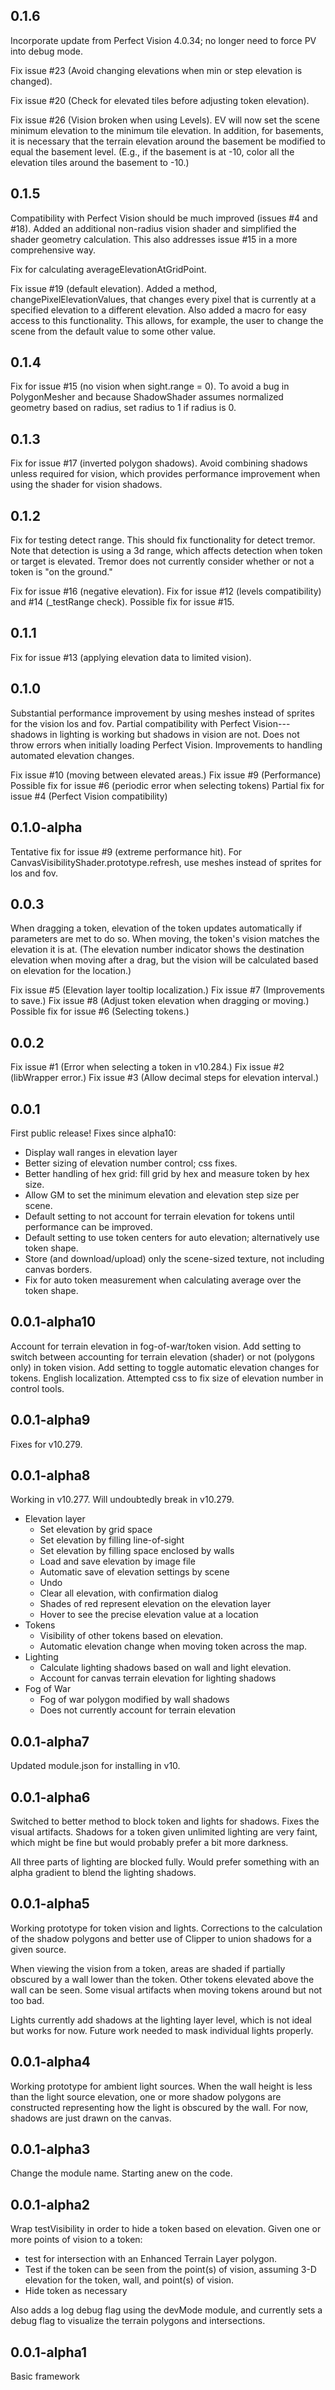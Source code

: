 ## 0.1.6
Incorporate update from Perfect Vision 4.0.34; no longer need to force PV into debug mode.

Fix issue #23 (Avoid changing elevations when min or step elevation is changed).

Fix issue #20 (Check for elevated tiles before adjusting token elevation).

Fix issue #26 (Vision broken when using Levels). EV will now set the scene minimum elevation to the minimum tile elevation. In addition, for basements, it is necessary that the terrain elevation around the basement be modified to equal the basement level. (E.g., if the basement is at -10, color all the elevation tiles around the basement to -10.)

## 0.1.5
Compatibility with Perfect Vision should be much improved (issues #4 and #18). Added an additional non-radius vision shader and simplified the shader geometry calculation. This also addresses issue #15 in a more comprehensive way.

Fix for calculating averageElevationAtGridPoint.

Fix issue #19 (default elevation). Added a method, changePixelElevationValues, that changes every pixel that is currently at a specified elevation to a different elevation. Also added a macro for easy access to this functionality. This allows, for example, the user to change the scene from the default value to some other value.

## 0.1.4
Fix for issue #15 (no vision when sight.range = 0). To avoid a bug in PolygonMesher and because ShadowShader assumes normalized geometry based on radius, set radius to 1 if radius is 0.

## 0.1.3
Fix for issue #17 (inverted polygon shadows).
Avoid combining shadows unless required for vision, which provides performance improvement when using the shader for vision shadows.

## 0.1.2
Fix for testing detect range. This should fix functionality for detect tremor. Note that detection is using a 3d range, which affects detection when token or target is elevated. Tremor does not currently consider whether or not a token is "on the ground."

Fix for issue #16 (negative elevation).
Fix for issue #12 (levels compatibility) and #14 (_testRange check).
Possible fix for issue #15.

## 0.1.1
Fix for issue #13 (applying elevation data to limited vision).

## 0.1.0
Substantial performance improvement by using meshes instead of sprites for the vision los and fov. Partial compatibility with Perfect Vision---shadows in lighting is working but shadows in vision are not. Does not throw errors when initially loading Perfect Vision. Improvements to handling automated elevation changes.

Fix issue #10 (moving between elevated areas.)
Fix issue #9 (Performance)
Possible fix for issue #6 (periodic error when selecting tokens)
Partial fix for issue #4 (Perfect Vision compatibility)

## 0.1.0-alpha
Tentative fix for issue #9 (extreme performance hit). For CanvasVisibilityShader.prototype.refresh, use meshes instead of sprites for los and fov.

## 0.0.3
When dragging a token, elevation of the token updates automatically if parameters are met to do so. When moving, the token's vision matches the elevation it is at. (The elevation number indicator shows the destination elevation when moving after a drag, but the vision will be calculated based on elevation for the location.)

Fix issue #5 (Elevation layer tooltip localization.)
Fix issue #7 (Improvements to save.)
Fix issue #8 (Adjust token elevation when dragging or moving.)
Possible fix for issue #6 (Selecting tokens.)

## 0.0.2
Fix issue #1 (Error when selecting a token in v10.284.)
Fix issue #2 (libWrapper error.)
Fix issue #3 (Allow decimal steps for elevation interval.)

## 0.0.1
First public release!
Fixes since alpha10:
- Display wall ranges in elevation layer
- Better sizing of elevation number control; css fixes.
- Better handling of hex grid: fill grid by hex and measure token by hex size.
- Allow GM to set the minimum elevation and elevation step size per scene.
- Default setting to not account for terrain elevation for tokens until performance can be improved.
- Default setting to use token centers for auto elevation; alternatively use token shape.
- Store (and download/upload) only the scene-sized texture, not including canvas borders.
- Fix for auto token measurement when calculating average over the token shape.

## 0.0.1-alpha10
Account for terrain elevation in fog-of-war/token vision.
Add setting to switch between accounting for terrain elevation (shader) or not (polygons only) in token vision.
Add setting to toggle automatic elevation changes for tokens.
English localization.
Attempted css to fix size of elevation number in control tools.

## 0.0.1-alpha9
Fixes for v10.279.

## 0.0.1-alpha8
Working in v10.277. Will undoubtedly break in v10.279.

- Elevation layer
  - Set elevation by grid space
  - Set elevation by filling line-of-sight
  - Set elevation by filling space enclosed by walls
  - Load and save elevation by image file
  - Automatic save of elevation settings by scene
  - Undo
  - Clear all elevation, with confirmation dialog
  - Shades of red represent elevation on the elevation layer
  - Hover to see the precise elevation value at a location
- Tokens
  - Visibility of other tokens based on elevation.
  - Automatic elevation change when moving token across the map.
- Lighting
  - Calculate lighting shadows based on wall and light elevation.
  - Account for canvas terrain elevation for lighting shadows
- Fog of War
  - Fog of war polygon modified by wall shadows
  - Does not currently account for terrain elevation

## 0.0.1-alpha7
Updated module.json for installing in v10.

## 0.0.1-alpha6
Switched to better method to block token and lights for shadows. Fixes the visual artifacts. Shadows for a token given unlimited lighting are very faint, which might be fine but would probably prefer a bit more darkness.

All three parts of lighting are blocked fully. Would prefer something with an alpha gradient to blend the lighting shadows.

## 0.0.1-alpha5
Working prototype for token vision and lights. Corrections to the calculation of the shadow polygons and better use of Clipper to union shadows for a given source.

When viewing the vision from a token, areas are shaded if partially obscured by a wall lower than the token. Other tokens elevated above the wall can be seen. Some visual artifacts when moving tokens around but not too bad.

Lights currently add shadows at the lighting layer level, which is not ideal but works for now. Future work needed to mask individual lights properly.

## 0.0.1-alpha4
Working prototype for ambient light sources. When the wall height is less than the light source elevation, one or more shadow polygons are constructed representing how the light is obscured by the wall. For now, shadows are just drawn on the canvas.

## 0.0.1-alpha3
Change the module name. Starting anew on the code.

## 0.0.1-alpha2
Wrap testVisibility in order to hide a token based on elevation.
Given one or more points of vision to a token:
- test for intersection with an Enhanced Terrain Layer polygon.
- Test if the token can be seen from the point(s) of vision, assuming 3-D elevation for the token, wall, and point(s) of vision.
- Hide token as necessary

Also adds a log debug flag using the devMode module, and currently sets a debug flag to visualize the terrain polygons and intersections.

## 0.0.1-alpha1
Basic framework
